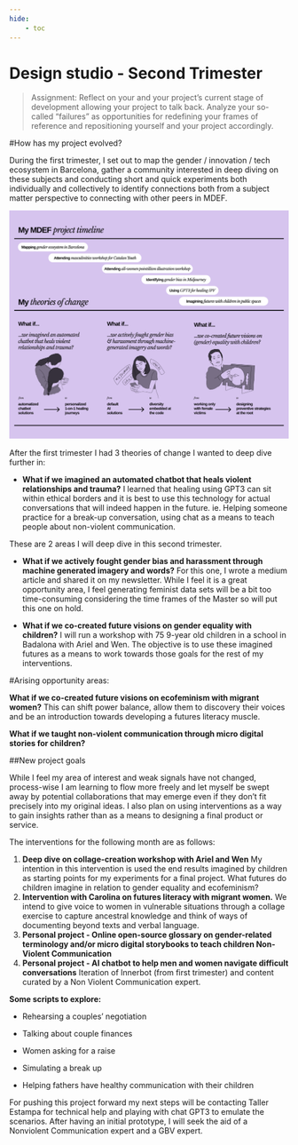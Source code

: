 ```yaml
---
hide:
    - toc
---
```


# Design studio - Second Trimester

> Assignment: Reflect on your and your project’s current stage of development allowing your project to talk back. Analyze your so-called “failures” as opportunities for redefining your frames of reference and repositioning yourself and your project accordingly.

#How has my project evolved?

During the first trimester, I set out to map the gender / innovation / tech ecosystem in Barcelona, gather a community interested in deep diving on these subjects and conducting short and quick experiments both individually and collectively to identify connections both from a subject matter perspective to connecting with other peers in MDEF.

![](../images/MT02/designspace2.jpeg)

After the first trimester I had 3 theories of change I wanted to deep dive further in:

- **What if we imagined an automated chatbot that heals violent relationships and trauma?**
I learned that healing using GPT3 can sit within ethical borders and it is best to use this technology for actual conversations that will indeed happen in the future. ie. Helping someone practice for a break-up conversation, using chat as a means to teach people about non-violent communication.

These are 2 areas I will deep dive in this second trimester.

- **What if we actively fought gender bias and harassment through machine generated imagery and words?**
For this one, I wrote a medium article and shared it on my newsletter. While I feel it is a great opportunity area, I feel generating feminist data sets will be a bit too time-consuming considering the time frames of the Master so will put this one on hold.

- **What if we co-created future visions on gender equality with children?** I will run a workshop with 75 9-year old children in a school in Badalona with Ariel and Wen. The objective is to use these imagined futures as a means to work towards those goals for the rest of my interventions.

#Arising opportunity areas:

**What if we co-created future visions on ecofeminism with migrant women?** This can shift power balance, allow them to discovery their voices and be an introduction towards developing a futures literacy muscle.

**What if we taught non-violent communication through micro digital stories for children?**

##New project goals

While I feel my area of interest and weak signals have not changed, process-wise I am learning to flow more freely and let myself be swept away by potential collaborations that may emerge even if they don’t fit precisely into my original ideas. I also plan on using interventions as a way to gain insights rather than as a means to designing a final product or service.

The interventions for the following month are as follows:

1. **Deep dive on collage-creation workshop with Ariel and Wen**
My intention in this intervention is used the end results imagined by children as starting points for my experiments for a final project. What futures do children imagine in relation to gender equality and ecofeminism?
2. **Intervention with Carolina on futures literacy with migrant women.**
We intend to give voice to women in vulnerable situations through a collage exercise to capture ancestral knowledge and think of ways of documenting beyond texts and verbal language.
3. **Personal project - Online open-source glossary on gender-related terminology and/or micro digital storybooks to teach children Non-Violent Communication**
4. **Personal project - AI chatbot to help men and women navigate difficult conversations**
Iteration of Innerbot (from first trimester) and content curated by a Non Violent Communication expert.

**Some scripts to explore:**
- Rehearsing a couples’ negotiation

- Talking about couple finances

- Women asking for a raise

- Simulating a break up

- Helping fathers have healthy communication with their children

For pushing this project forward my next steps will be contacting Taller Estampa for technical help and playing with chat GPT3 to emulate the scenarios. After having an initial prototype, I will seek the aid of a Nonviolent Communication expert and a GBV expert.
